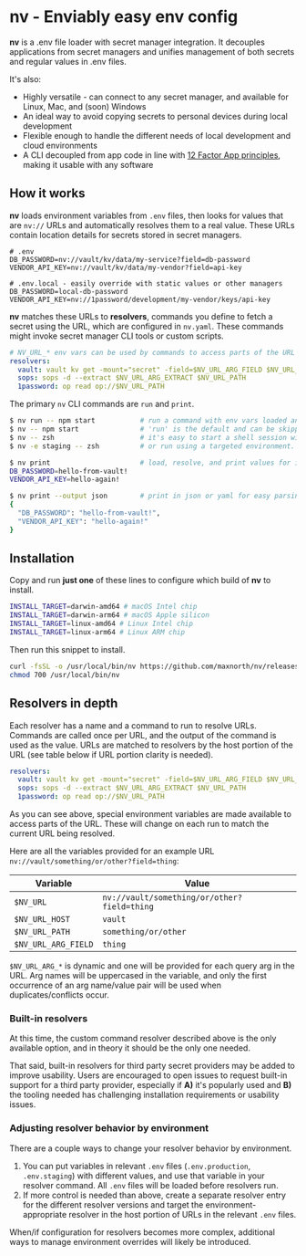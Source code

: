 # nv - Enviably easy env config

**nv** is a .env file loader with secret manager integration. It decouples applications from secret managers and unifies management of both secrets and regular values in .env files.

It's also:

- Highly versatile - can connect to any secret manager, and available for Linux, Mac, and (soon) Windows
- An ideal way to avoid copying secrets to personal devices during local development
- Flexible enough to handle the different needs of local development and cloud environments
- A CLI decoupled from app code in line with [12 Factor App principles](https://12factor.net/config), making it usable with any software

## How it works

**nv** loads environment variables from `.env` files, then looks for values that are `nv://` URLs and automatically resolves them to a real value. These URLs contain location details for secrets stored in secret managers.

```dotenv
# .env
DB_PASSWORD=nv://vault/kv/data/my-service?field=db-password
VENDOR_API_KEY=nv://vault/kv/data/my-vendor?field=api-key
```

```dotenv
# .env.local - easily override with static values or other managers
DB_PASSWORD=local-db-password
VENDOR_API_KEY=nv://1password/development/my-vendor/keys/api-key
```

**nv** matches these URLs to **resolvers**, commands you define to fetch a secret using the URL, which are configured in `nv.yaml`. These commands might invoke secret manager CLI tools or custom scripts.

```yaml
# NV_URL_* env vars can be used by commands to access parts of the URL
resolvers:
  vault: vault kv get -mount="secret" -field=$NV_URL_ARG_FIELD $NV_URL_PATH
  sops: sops -d --extract $NV_URL_ARG_EXTRACT $NV_URL_PATH
  1password: op read op://$NV_URL_PATH
```

The primary `nv` CLI commands are `run` and `print`.

```bash
$ nv run -- npm start           # run a command with env vars loaded and resolved.
$ nv -- npm start               # 'run' is the default and can be skipped for convenience.
$ nv -- zsh                     # it's easy to start a shell session with vars loaded.
$ nv -e staging -- zsh          # or run using a targeted environment.

$ nv print                      # load, resolve, and print values for inspection.
DB_PASSWORD=hello-from-vault!
VENDOR_API_KEY=hello-again!

$ nv print --output json        # print in json or yaml for easy parsing by applications.
{
  "DB_PASSWORD": "hello-from-vault!",
  "VENDOR_API_KEY": "hello-again!"
}
```

## Installation

<!-- need a solution for distributing the CLI -->

Copy and run **just one** of these lines to configure which build of **nv** to install.

```bash
INSTALL_TARGET=darwin-amd64 # macOS Intel chip
INSTALL_TARGET=darwin-arm64 # macOS Apple silicon
INSTALL_TARGET=linux-amd64 # Linux Intel chip
INSTALL_TARGET=linux-arm64 # Linux ARM chip
```

Then run this snippet to install.

```bash
curl -fsSL -o /usr/local/bin/nv https://github.com/maxnorth/nv/releases/latest/download/nv-$INSTALL_TARGET
chmod 700 /usr/local/bin/nv
```

## Resolvers in depth

Each resolver has a name and a command to run to resolve URLs. Commands are called once per URL, and the output of the command is used as the value. URLs are matched to resolvers by the host portion of the URL (see table below if URL portion clarity is needed).

```yaml
resolvers:
  vault: vault kv get -mount="secret" -field=$NV_URL_ARG_FIELD $NV_URL_PATH
  sops: sops -d --extract $NV_URL_ARG_EXTRACT $NV_URL_PATH
  1password: op read op://$NV_URL_PATH
```

As you can see above, special environment variables are made available to access parts of the URL. These will change on each run to match the current URL being resolved.

Here are all the variables provided for an example URL `nv://vault/something/or/other?field=thing`:

| Variable            | Value                                       |
| ------------------- | ------------------------------------------- |
| `$NV_URL`           | `nv://vault/something/or/other?field=thing` |
| `$NV_URL_HOST`      | `vault`                                     |
| `$NV_URL_PATH`      | `something/or/other`                        |
| `$NV_URL_ARG_FIELD` | `thing`                                     |

`$NV_URL_ARG_*` is dynamic and one will be provided for each query arg in the URL. Arg names will be uppercased in the variable, and only the first occurrence of an arg name/value pair will be used when duplicates/conflicts occur.

### Built-in resolvers

At this time, the custom command resolver described above is the only available option, and in theory it should be the only one needed.

That said, built-in resolvers for third party secret providers may be added to improve usability. Users are encouraged to open issues to request built-in support for a third party provider, especially if **A)** it's popularly used and **B)** the tooling needed has challenging installation requirements or usability issues.

### Adjusting resolver behavior by environment

There are a couple ways to change your resolver behavior by environment.

1. You can put variables in relevant `.env` files (`.env.production`, `.env.staging`) with different values, and use that variable in your resolver command. All `.env` files will be loaded before resolvers run.
2. If more control is needed than above, create a separate resolver entry for the different resolver versions and target the environment-appropriate resolver in the host portion of URLs in the relevant `.env` files.

When/if configuration for resolvers becomes more complex, additional ways to manage environment overrides will likely be introduced.
